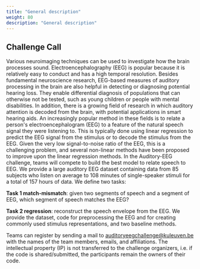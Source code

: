 ```yaml
---
title: "General description"
weight: 80
description: "General description"
---
```


## Challenge Call 

Various neuroimaging techniques can be used to investigate how the brain processes sound.
Electroencephalography (EEG) is popular because it is relatively easy to conduct and has a high temporal
resolution. Besides fundamental neuroscience research, EEG-based measures of auditory processing in the
brain are also helpful in detecting or diagnosing potential hearing loss. They enable differential diagnosis of
populations that can otherwise not be tested, such as young children or people with mental disabilities. In
addition, there is a growing field of research in which auditory attention is decoded from the brain, with
potential applications in smart hearing aids.
An increasingly popular method in these fields is to relate a person's electroencephalogram (EEG) to a
feature of the natural speech signal they were listening to. This is typically done using linear regression
to predict the EEG signal from the stimulus or to decode the stimulus from the EEG. Given the very low
signal-to-noise ratio of the EEG, this is a challenging problem, and several non-linear methods have been
proposed to improve upon the linear regression methods.
In the Auditory-EEG challenge, teams will compete to build the best model to relate speech to EEG. We
provide a large auditory EEG dataset containing data from 85 subjects who listen on average to 108 minutes
of single-speaker stimuli for a total of 157 hours of data. We define two tasks:

**Task 1 match-mismatch**: given two segments of speech and a segment of EEG, which segment of speech
matches the EEG?

**Task 2 regression**: reconstruct the speech envelope from the EEG.
We provide the dataset, code for preprocessing the EEG and for creating commonly used stimulus
representations, and two baseline methods.  

Teams can register by sending a mail to
[auditoryeegchallenge@kuleuven.be](auditoryeegchallenge@kuleuven.be) with the names of the team members, emails, and affiliations.
The intellectual property (IP) is not transferred to the challenge organizers, i.e. if the code is shared/submitted, the participants remain 
the owners of their code. 
